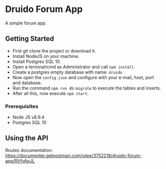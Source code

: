 # Druido Forum App

A simple forum app.

## Getting Started

- First git clone the project or download it.
- Install NodeJS on your machine.
- Install Postgres SQL 10.
- Open a terminal/cmd as Administrator and call `npm install`.
- Create a postgres empty database with name: `druido`
- Now open the `config.json` and configure with your e-mail, host, port and database.
- Run the command `npm run db:migrate` to execute the tables and inserts.
- After all this, now execute `npm start`.

### Prerequisites

- Node JS v8.9.4
- Postgres SQL 10

## Using the API

Routes documentation: https://documenter.getpostman.com/view/3752218/druido-forum-app/RVfyApJL
